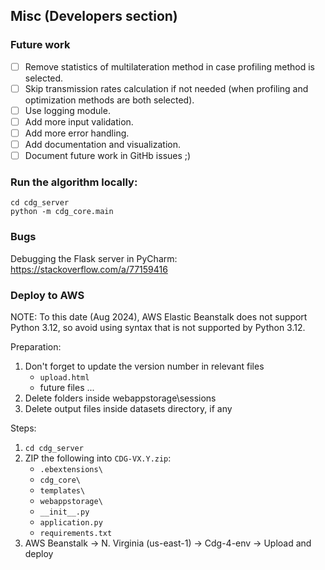 ## Misc (Developers section)

### Future work
- [ ] Remove statistics of multilateration method in case profiling method is selected.
- [ ] Skip transmission rates calculation if not needed (when profiling and optimization methods are both selected).
- [ ] Use logging module.
- [ ] Add more input validation.
- [ ] Add more error handling.
- [ ] Add documentation and visualization.
- [ ] Document future work in GitHb issues ;)

### Run the algorithm locally:
```
cd cdg_server
python -m cdg_core.main
```

### Bugs

Debugging the Flask server in PyCharm:
https://stackoverflow.com/a/77159416



### Deploy to AWS
NOTE:
To this date (Aug 2024), AWS Elastic Beanstalk does not support Python 3.12, so avoid using syntax that is not supported by Python 3.12.

Preparation:
1. Don't forget to update the version number in relevant files
   - ```upload.html```
   - future files ...
2. Delete folders inside webappstorage\sessions
3. Delete output files inside datasets directory, if any

Steps:
1. ```cd cdg_server```
2. ZIP the following into ```CDG-VX.Y.zip```:
   - ```.ebextensions\```
   - ```cdg_core\```
   - ```templates\```
   - ```webappstorage\```
   - ```__init__.py```
   - ```application.py```
   - ```requirements.txt```
3. AWS Beanstalk -> N. Virginia (us-east-1) -> Cdg-4-env -> Upload and deploy

